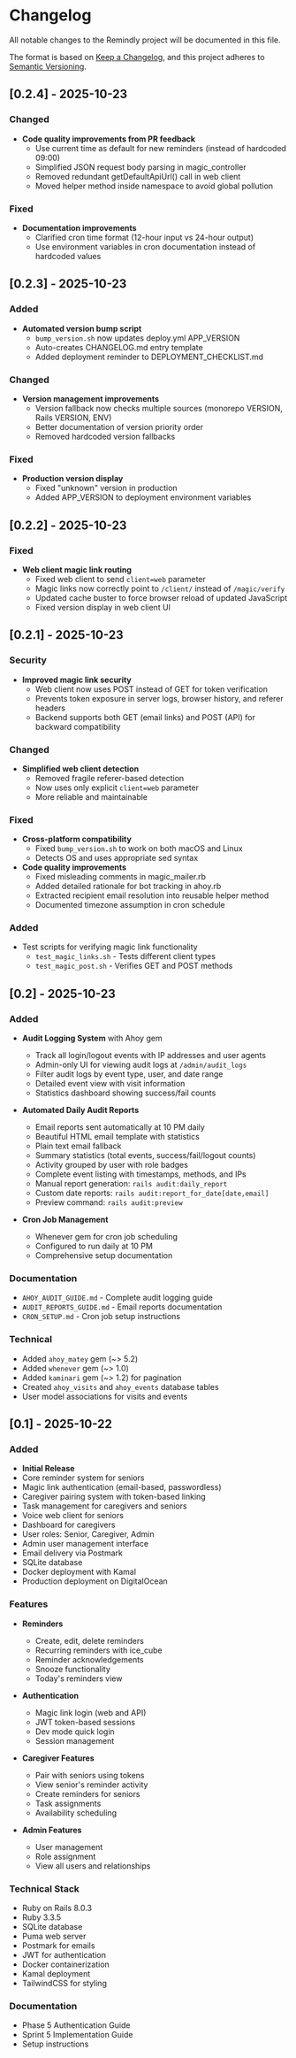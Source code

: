 # Changelog

All notable changes to the Remindly project will be documented in this file.

The format is based on [Keep a Changelog](https://keepachangelog.com/en/1.0.0/),
and this project adheres to [Semantic Versioning](https://semver.org/spec/v2.0.0.html).

## [0.2.4] - 2025-10-23

### Changed
- **Code quality improvements from PR feedback**
  - Use current time as default for new reminders (instead of hardcoded 09:00)
  - Simplified JSON request body parsing in magic_controller
  - Removed redundant getDefaultApiUrl() call in web client
  - Moved helper method inside namespace to avoid global pollution

### Fixed
- **Documentation improvements**
  - Clarified cron time format (12-hour input vs 24-hour output)
  - Use environment variables in cron documentation instead of hardcoded values


## [0.2.3] - 2025-10-23

### Added
- **Automated version bump script**
  - `bump_version.sh` now updates deploy.yml APP_VERSION
  - Auto-creates CHANGELOG.md entry template
  - Added deployment reminder to DEPLOYMENT_CHECKLIST.md

### Changed
- **Version management improvements**
  - Version fallback now checks multiple sources (monorepo VERSION, Rails VERSION, ENV)
  - Better documentation of version priority order
  - Removed hardcoded version fallbacks

### Fixed
- **Production version display**
  - Fixed "unknown" version in production
  - Added APP_VERSION to deployment environment variables


## [0.2.2] - 2025-10-23

### Fixed
- **Web client magic link routing**
  - Fixed web client to send `client=web` parameter
  - Magic links now correctly point to `/client/` instead of `/magic/verify`
  - Updated cache buster to force browser reload of updated JavaScript
  - Fixed version display in web client UI

## [0.2.1] - 2025-10-23

### Security
- **Improved magic link security**
  - Web client now uses POST instead of GET for token verification
  - Prevents token exposure in server logs, browser history, and referer headers
  - Backend supports both GET (email links) and POST (API) for backward compatibility

### Changed
- **Simplified web client detection**
  - Removed fragile referer-based detection
  - Now uses only explicit `client=web` parameter
  - More reliable and maintainable

### Fixed
- **Cross-platform compatibility**
  - Fixed `bump_version.sh` to work on both macOS and Linux
  - Detects OS and uses appropriate sed syntax
- **Code quality improvements**
  - Fixed misleading comments in magic_mailer.rb
  - Added detailed rationale for bot tracking in ahoy.rb
  - Extracted recipient email resolution into reusable helper method
  - Documented timezone assumption in cron schedule

### Added
- Test scripts for verifying magic link functionality
  - `test_magic_links.sh` - Tests different client types
  - `test_magic_post.sh` - Verifies GET and POST methods

## [0.2] - 2025-10-23

### Added
- **Audit Logging System** with Ahoy gem
  - Track all login/logout events with IP addresses and user agents
  - Admin-only UI for viewing audit logs at `/admin/audit_logs`
  - Filter audit logs by event type, user, and date range
  - Detailed event view with visit information
  - Statistics dashboard showing success/fail counts

- **Automated Daily Audit Reports**
  - Email reports sent automatically at 10 PM daily
  - Beautiful HTML email template with statistics
  - Plain text email fallback
  - Summary statistics (total events, success/fail/logout counts)
  - Activity grouped by user with role badges
  - Complete event listing with timestamps, methods, and IPs
  - Manual report generation: `rails audit:daily_report`
  - Custom date reports: `rails audit:report_for_date[date,email]`
  - Preview command: `rails audit:preview`

- **Cron Job Management**
  - Whenever gem for cron job scheduling
  - Configured to run daily at 10 PM
  - Comprehensive setup documentation

### Documentation
- `AHOY_AUDIT_GUIDE.md` - Complete audit logging guide
- `AUDIT_REPORTS_GUIDE.md` - Email reports documentation
- `CRON_SETUP.md` - Cron job setup instructions

### Technical
- Added `ahoy_matey` gem (~> 5.2)
- Added `whenever` gem (~> 1.0)
- Added `kaminari` gem (~> 1.2) for pagination
- Created `ahoy_visits` and `ahoy_events` database tables
- User model associations for visits and events

## [0.1] - 2025-10-22

### Added
- **Initial Release**
- Core reminder system for seniors
- Magic link authentication (email-based, passwordless)
- Caregiver pairing system with token-based linking
- Task management for caregivers and seniors
- Voice web client for seniors
- Dashboard for caregivers
- User roles: Senior, Caregiver, Admin
- Admin user management interface
- Email delivery via Postmark
- SQLite database
- Docker deployment with Kamal
- Production deployment on DigitalOcean

### Features
- **Reminders**
  - Create, edit, delete reminders
  - Recurring reminders with ice_cube
  - Reminder acknowledgements
  - Snooze functionality
  - Today's reminders view

- **Authentication**
  - Magic link login (web and API)
  - JWT token-based sessions
  - Dev mode quick login
  - Session management

- **Caregiver Features**
  - Pair with seniors using tokens
  - View senior's reminder activity
  - Create reminders for seniors
  - Task assignments
  - Availability scheduling

- **Admin Features**
  - User management
  - Role assignment
  - View all users and relationships

### Technical Stack
- Ruby on Rails 8.0.3
- Ruby 3.3.5
- SQLite database
- Puma web server
- Postmark for emails
- JWT for authentication
- Docker containerization
- Kamal deployment
- TailwindCSS for styling

### Documentation
- Phase 5 Authentication Guide
- Sprint 5 Implementation Guide
- Setup instructions
